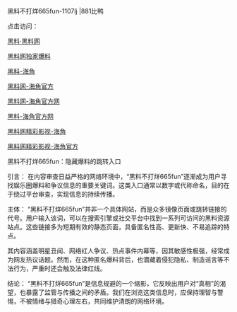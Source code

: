 黑料不打烊665fun-1107lj |881比鸭

点击访问：

<a href="https://heiliaolvzlu3.pages.dev">黑料·黑料网</a>

<a href="https://heiliaoyvnrda.pages.dev">黑料网独家爆料</a>

<a href="https://heiliao5s28gk.pages.dev">黑料-海角</a>

<a href="https://heiliaoxrq8i9.pages.dev">黑料网-海角官方</a>

<a href="https://heiliaotlyq53.pages.dev">黑料网-海角官方网</a>

<a href="https://heiliaokof3cy.pages.dev">黑料-海角官方网</a>

<a href="https://heiliao3gvg9x.pages.dev">黑料网精彩影视-海角</a>

<a href="https://heiliaoubleqx.pages.dev">黑料网精彩影视-海角官方</a>

黑料不打烊665fun：隐藏爆料的跳转入口

引言：
在内容审查日益严格的网络环境中，“黑料不打烊665fun”逐渐成为用户寻找娱乐圈爆料和争议信息的重要关键词。这类入口通常以数字或代称命名，目的在于绕过平台审查，实现信息的持续传播。

主体：
“黑料不打烊665fun”并非一个具体网站，而是众多镜像页面或跳转链接的代号。用户输入该词，可以在搜索引擎或社交平台中找到一系列可访问的黑料资源站点。这些链接多为短期有效的静态页面，具备匿名性高、更新快、不易追踪的特点。

其内容涵盖明星丑闻、网络红人争议、热点事件内幕等，因其敏感性极强，经常成为网友热议话题。然而，在这种匿名爆料背后，也潜藏着侵犯隐私、制造谣言等不法行为，严重时还会触及法律红线。

结论：
“黑料不打烊665fun”是信息规避的一个缩影，它反映出用户对“真相”的渴望，也暴露了监管与传播之间的矛盾。我们在浏览这类信息时，应保持理智与警惕，不被情绪与猎奇心理左右，共同维护清朗的网络环境。

